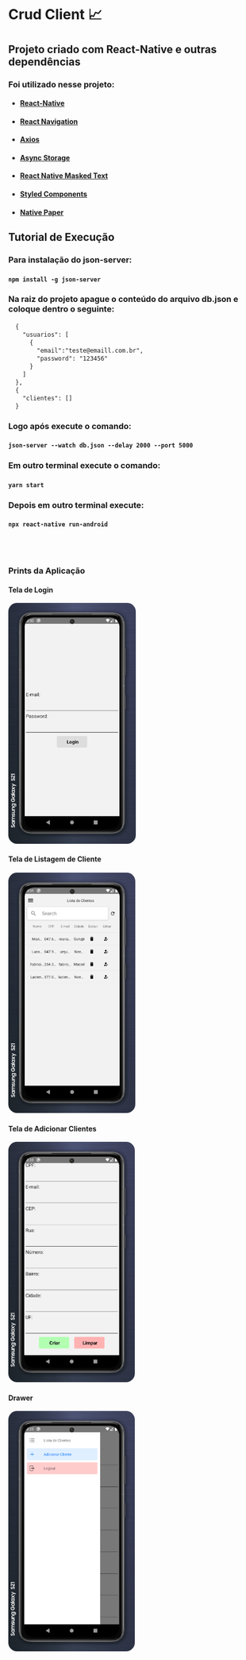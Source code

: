 # Crud Client :chart_with_upwards_trend:

## Projeto criado com React-Native e outras dependências

### Foi utilizado nesse projeto:

* #### [React-Native](https://reactnative.dev/)

* #### [React Navigation](https://reactnavigation.org/)

* #### [Axios](https://github.com/axios/axios)

* #### [Async Storage](https://github.com/react-native-async-storage/async-storage)

* #### [React Native Masked Text](https://github.com/benhurott/react-native-masked-text)

* #### [Styled Components](https://styled-components.com/)

* #### [Native Paper](https://callstack.github.io/react-native-paper/)



## Tutorial de Execução

### Para instalação do json-server:

#### `npm install -g json-server`


### Na raiz do projeto apague o conteúdo do arquivo db.json e coloque dentro o seguinte:

```
  {
    "usuarios": [
      {
        "email":"teste@emaill.com.br",
        "password": "123456"
      }
    ]
  },
  {
    "clientes": []
  }
```


### Logo após execute o comando:

#### `json-server --watch db.json --delay 2000 --port 5000`


### Em outro terminal execute o comando:

#### `yarn start`


### Depois em outro terminal execute:

#### `npx react-native run-android`

<br/>
<br/>

### Prints da Aplicação

#### Tela de Login

<img src="img/TelaLogin.png" alt="Tela de Login" style="zoom:70%; border-radius: 25px;" />



#### Tela de Listagem de Cliente

<img src="img/TelaListagemClientes.png" alt="Tela de Login" style="zoom:70%; border-radius: 25px;" />



#### Tela de Adicionar Clientes

<img src="img/TelaAdicionarClientes.png" alt="Tela de Login" style="zoom:70%; border-radius: 25px;" />



#### Drawer

<img src="img/Drawer.png" alt="Tela de Login" style="zoom:70%; border-radius: 25px;" />
